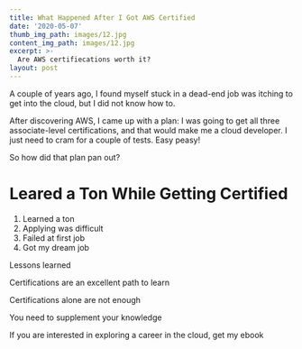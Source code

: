 ```yaml
---
title: What Happened After I Got AWS Certified 
date: '2020-05-07'
thumb_img_path: images/12.jpg
content_img_path: images/12.jpg
excerpt: >-
  Are AWS certifiecations worth it? 
layout: post
---
```


A couple of years ago, I found myself stuck in a dead-end job was itching to get into the cloud, but I did not know how to.

After discovering AWS, I came up with a plan: I was going to get all three associate-level certifications, and that would make me a cloud developer. I just need to cram for a couple of tests. Easy peasy!

So how did that plan pan out?

# Leared a Ton While Getting Certified

1. Learned a ton
2. Applying was difficult
3. Failed at first job
4. Got my dream job

Lessons learned

Certifications are an excellent path to learn

Certifications alone are not enough

You need to supplement your knowledge

If you are interested in exploring a career in the cloud, get my ebook
